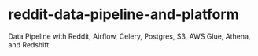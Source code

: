 # reddit-data-pipeline-and-platform
Data Pipeline with Reddit, Airflow, Celery, Postgres, S3, AWS Glue, Athena, and Redshift
